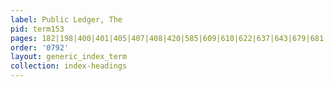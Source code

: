```yaml
---
label: Public Ledger, The
pid: term153
pages: 182|198|400|401|405|407|408|420|585|609|610|622|637|643|679|681|716|732|735|736|739|777|778|785|817|818|820|821|830
order: '0792'
layout: generic_index_term
collection: index-headings
---
```

